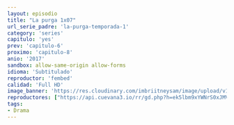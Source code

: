 ```yaml
---
layout: episodio
title: "La purga 1x07"
url_serie_padre: 'la-purga-temporada-1'
category: 'series'
capitulo: 'yes'
prev: 'capitulo-6'
proximo: 'capitulo-8'
anio: '2017'
sandbox: allow-same-origin allow-forms
idioma: 'Subtitulado'
reproductor: 'fembed'
calidad: 'Full HD'
image_banner: 'https://res.cloudinary.com/imbriitneysam/image/upload/v1546545022/reason1-banner-min.jpg'
reproductores: ["https://api.cuevana3.io/rr/gd.php?h=ek5lbm9xYWNrS0xJMVp5b21KREk0dFBLbjVkaHhkRGdrOG1jbnBpUnhhS1Z4YXlNbjl2SHZkR3Jrbk4reXRtc2xkVjdhMzIxcGVPWHRXT2pkOWlqN2RHU3FadVkyUT09"]
tags:
- Drama
---
```












